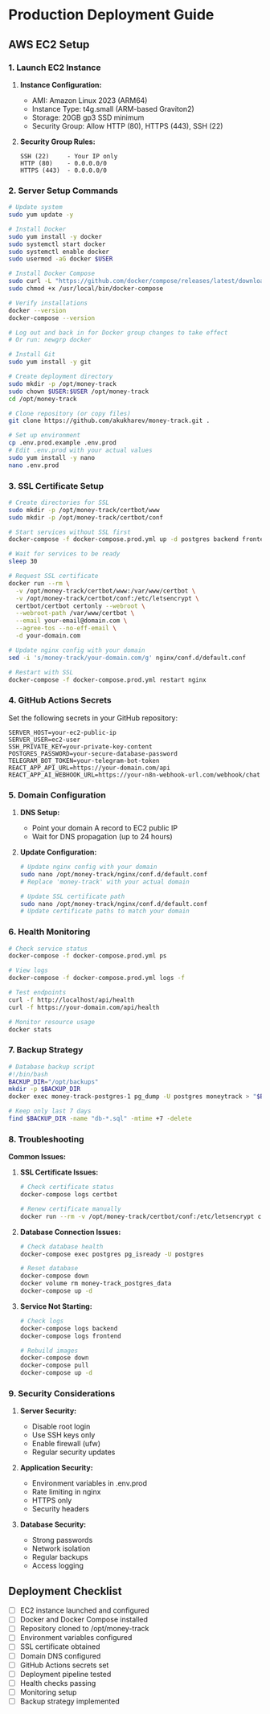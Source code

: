 # Production Deployment Guide

## AWS EC2 Setup

### 1. Launch EC2 Instance

1. **Instance Configuration:**
   - AMI: Amazon Linux 2023 (ARM64)
   - Instance Type: t4g.small (ARM-based Graviton2)
   - Storage: 20GB gp3 SSD minimum
   - Security Group: Allow HTTP (80), HTTPS (443), SSH (22)

2. **Security Group Rules:**
   ```
   SSH (22)     - Your IP only
   HTTP (80)    - 0.0.0.0/0
   HTTPS (443)  - 0.0.0.0/0
   ```

### 2. Server Setup Commands

```bash
# Update system
sudo yum update -y

# Install Docker
sudo yum install -y docker
sudo systemctl start docker
sudo systemctl enable docker
sudo usermod -aG docker $USER

# Install Docker Compose
sudo curl -L "https://github.com/docker/compose/releases/latest/download/docker-compose-linux-aarch64" -o /usr/local/bin/docker-compose
sudo chmod +x /usr/local/bin/docker-compose

# Verify installations
docker --version
docker-compose --version

# Log out and back in for Docker group changes to take effect
# Or run: newgrp docker

# Install Git
sudo yum install -y git

# Create deployment directory
sudo mkdir -p /opt/money-track
sudo chown $USER:$USER /opt/money-track
cd /opt/money-track

# Clone repository (or copy files)
git clone https://github.com/akukharev/money-track.git .

# Set up environment
cp .env.prod.example .env.prod
# Edit .env.prod with your actual values
sudo yum install -y nano
nano .env.prod
```

### 3. SSL Certificate Setup

```bash
# Create directories for SSL
sudo mkdir -p /opt/money-track/certbot/www
sudo mkdir -p /opt/money-track/certbot/conf

# Start services without SSL first
docker-compose -f docker-compose.prod.yml up -d postgres backend frontend nginx

# Wait for services to be ready
sleep 30

# Request SSL certificate
docker run --rm \
  -v /opt/money-track/certbot/www:/var/www/certbot \
  -v /opt/money-track/certbot/conf:/etc/letsencrypt \
  certbot/certbot certonly --webroot \
  --webroot-path /var/www/certbot \
  --email your-email@domain.com \
  --agree-tos --no-eff-email \
  -d your-domain.com

# Update nginx config with your domain
sed -i 's/money-track/your-domain.com/g' nginx/conf.d/default.conf

# Restart with SSL
docker-compose -f docker-compose.prod.yml restart nginx
```

### 4. GitHub Actions Secrets

Set the following secrets in your GitHub repository:

```
SERVER_HOST=your-ec2-public-ip
SERVER_USER=ec2-user
SSH_PRIVATE_KEY=your-private-key-content
POSTGRES_PASSWORD=your-secure-database-password
TELEGRAM_BOT_TOKEN=your-telegram-bot-token
REACT_APP_API_URL=https://your-domain.com/api
REACT_APP_AI_WEBHOOK_URL=https://your-n8n-webhook-url.com/webhook/chat
```

### 5. Domain Configuration

1. **DNS Setup:**
   - Point your domain A record to EC2 public IP
   - Wait for DNS propagation (up to 24 hours)

2. **Update Configuration:**
   ```bash
   # Update nginx config with your domain
   sudo nano /opt/money-track/nginx/conf.d/default.conf
   # Replace 'money-track' with your actual domain
   
   # Update SSL certificate path
   sudo nano /opt/money-track/nginx/conf.d/default.conf
   # Update certificate paths to match your domain
   ```

### 6. Health Monitoring

```bash
# Check service status
docker-compose -f docker-compose.prod.yml ps

# View logs
docker-compose -f docker-compose.prod.yml logs -f

# Test endpoints
curl -f http://localhost/api/health
curl -f https://your-domain.com/api/health

# Monitor resource usage
docker stats
```

### 7. Backup Strategy

```bash
# Database backup script
#!/bin/bash
BACKUP_DIR="/opt/backups"
mkdir -p $BACKUP_DIR
docker exec money-track-postgres-1 pg_dump -U postgres moneytrack > "$BACKUP_DIR/db-$(date +%Y%m%d_%H%M%S).sql"

# Keep only last 7 days
find $BACKUP_DIR -name "db-*.sql" -mtime +7 -delete
```

### 8. Troubleshooting

**Common Issues:**

1. **SSL Certificate Issues:**
   ```bash
   # Check certificate status
   docker-compose logs certbot
   
   # Renew certificate manually
   docker run --rm -v /opt/money-track/certbot/conf:/etc/letsencrypt certbot/certbot renew
   ```

2. **Database Connection Issues:**
   ```bash
   # Check database health
   docker-compose exec postgres pg_isready -U postgres
   
   # Reset database
   docker-compose down
   docker volume rm money-track_postgres_data
   docker-compose up -d
   ```

3. **Service Not Starting:**
   ```bash
   # Check logs
   docker-compose logs backend
   docker-compose logs frontend
   
   # Rebuild images
   docker-compose down
   docker-compose pull
   docker-compose up -d
   ```

### 9. Security Considerations

1. **Server Security:**
   - Disable root login
   - Use SSH keys only
   - Enable firewall (ufw)
   - Regular security updates

2. **Application Security:**
   - Environment variables in .env.prod
   - Rate limiting in nginx
   - HTTPS only
   - Security headers

3. **Database Security:**
   - Strong passwords
   - Network isolation
   - Regular backups
   - Access logging

## Deployment Checklist

- [ ] EC2 instance launched and configured
- [ ] Docker and Docker Compose installed
- [ ] Repository cloned to /opt/money-track
- [ ] Environment variables configured
- [ ] SSL certificate obtained
- [ ] Domain DNS configured
- [ ] GitHub Actions secrets set
- [ ] Deployment pipeline tested
- [ ] Health checks passing
- [ ] Monitoring setup
- [ ] Backup strategy implemented